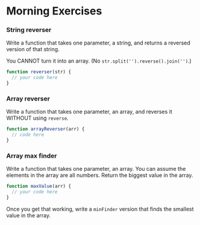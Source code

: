 # Morning Exercises

### String reverser

Write a function that takes one parameter, a string, and returns a reversed version of that string.

You CANNOT turn it into an array. (No `str.split('').reverse().join('')`.)

```js
function reverser(str) {
  // your code here
}
```

### Array reverser

Write a function that takes one parameter, an array, and reverses it WITHOUT using `reverse`.

```js
function arrayReverser(arr) {
  // code here
}
```

### Array max finder

Write a function that takes one parameter, an array. You can assume the elements in the array are all numbers. Return the biggest value in the array.

```js
function maxValue(arr) {
  // your code here
}
```

Once you get that working, write a `minFinder` version that finds the smallest value in the array.
